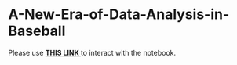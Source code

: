 # A-New-Era-of-Data-Analysis-in-Baseball
Please use <a href="https://nbviewer.jupyter.org/github/kpourang/A-New-Era-of-Data-Analysis-in-Baseball/blob/main/notebook.ipynb"> <b> THIS LINK </b></a> to interact with the notebook.
